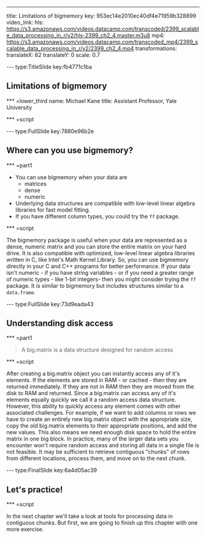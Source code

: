 ---
title: Limitations of bigmemory
key: 953ec14e2010ec40df4e71959b328899
video_link:
    hls: https://s3.amazonaws.com/videos.datacamp.com/transcoded/2399_scalable_data_processing_in_r/v2/hls-2399_ch2_4.master.m3u8
    mp4: https://s3.amazonaws.com/videos.datacamp.com/transcoded_mp4/2399_scalable_data_processing_in_r/v2/2399_ch2_4.mp4
transformations:
    translateX: 62
    translateY: 0
    scale: 0.7

--- type:TitleSlide key:fb4771c1ba
## Limitations of bigmemory

*** =lower_third
name: Michael Kane
title: Assistant Professor, Yale University

*** =script

--- type:FullSlide key:7880e96b2e
## Where can you use bigmemory?

*** =part1

- You can use bigmemory when your data are
    - matrices
    - dense
    - numeric
- Underlying data structures are compatible with low-level linear algebra libraries for fast model fitting.
- If you have different column types, you could try the `ff` package.

*** =script

The bigmemory package is useful when your data are represented as a dense, numeric matrix and you can store the entire matrix on your hard drive. It is also compatible with optimized, low-level linear algebra libraries written in C, like Intel's Math Kernel Library. So, you can use bigmemory directly in your C and C++ programs for better performance.
If your data isn't numeric - if you have string variables - or if you need a greater range of numeric types - like 1-bit integers-  then you might consider trying the `ff` package. It is similar to bigmemory but includes structures similar to a `data.frame`.


--- type:FullSlide key:73d9eada43
## Understanding disk access

*** =part1

> A big.matrix is a data structure designed for random access

*** =script

After creating a big.matrix object you can instantly access any of it's elements. If the elements are stored in RAM - or cached - then they are returned immediately. If they are not in RAM then they are moved from the disk to RAM and returned. Since a big.matrix can access any of it's elements equally quickly we call it a random access data structure.
However, this ability to quickly access any element comes with other associated challenges. For example, if we want to add columns or rows we have to create an entirely new big.matrix object with the appropriate size, copy the old big.matrix elements to their appropriate positions, and add the new values. This also means we need enough disk space to hold the entire matrix in one big block.
In practice, many of the larger data sets you encounter won't require random access and storing all data in a single file is not feasible. It may be sufficient to retrieve contiguous "chunks" of rows from different locations, process them, and move on to the next chunk.




--- type:FinalSlide key:6a4d05ac39
## Let's practice!

*** =script

In the next chapter we'll take a look at tools for processing data in contiguous chunks. But first, we are going to finish up this chapter with one more exercise.

